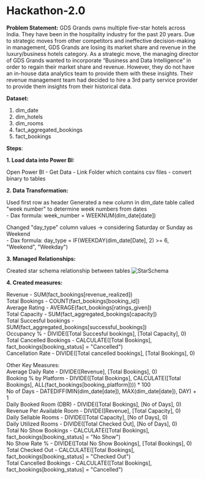 # Hackathon-2.0

**Problem Statement:**
GDS Grands owns multiple five-star hotels across India. They have been in the 
hospitality industry for the past 20 years. Due to strategic moves from other 
competitors and ineffective decision-making in management, GDS Grands are 
losing its market share and revenue in the luxury/business hotels category. 
As a strategic move, the managing director of GDS Grands wanted to 
incorporate “Business and Data Intelligence” in order to regain their market share 
and revenue. However, they do not have an in-house data analytics team to 
provide them with these insights.
Their revenue management team had decided to hire a 3rd party service provider 
to provide them insights from their historical data.

**Dataset:**

1. dim_date
2. dim_hotels
3. dim_rooms
4. fact_aggregated_bookings
5. fact_bookings

**Steps**:

**1. Load data into Power BI:**

   Open Power BI - Get Data - Link Folder which contains csv files - convert binary to tables

**2. Data Transformation:**

   Used first row as header
   Generated a new column in dim_date table called "week number" to determine week numbers from dates<br>
         - Dax formula: week_number = WEEKNUM(dim_date[date])

  Changed "day_type" column values -> considering Saturday or Sunday as Weekend<br>
         - Dax formula: day_type = IF(WEEKDAY(dim_date[Date], 2) >= 6, "Weekend", "Weekday")

**3. Managed Relationships:**

  Created star schema relationship between tables
![StarSchema](https://github.com/VarunWayakole/Hackathon-2.0/assets/91410941/f31e1950-b33d-4c4a-b68a-7810ffdd9f9b)

**4. Created measures:**

Revenue - SUM(fact_bookings[revenue_realized])<br>
Total Bookings - COUNT(fact_bookings[booking_id])<br>
Average Rating - AVERAGE(fact_bookings[ratings_given])<br>
Total Capacity - SUM(fact_aggregated_bookings[capacity])<br>
Total Succesful bookings - SUM(fact_aggregated_bookings[successful_bookings])<br>
Occupancy % - DIVIDE([Total Succesful bookings], [Total Capacity], 0)<br>
Total Cancelled Bookings - CALCULATE([Total Bookings], fact_bookings[booking_status] = "Cancelled")<br>
Cancellation Rate - DIVIDE([Total cancelled bookings], [Total Bookings], 0)<br>

Other Key Measures:<br>
Average Daily Rate - DIVIDE([Revenue], [Total Bookings], 0)<br>
Booking % by Platform - DIVIDE([Total Bookings], CALCULATE([Total Bookings], ALL(fact_bookings[booking_platform]))) * 100<br>
No of Days - DATEDIFF(MIN(dim_date[date]), MAX(dim_date[date]), DAY) + 1<br>
Daily Booked Room (DBR) - DIVIDE([Total Bookings], [No of Days], 0)<br>
Revenue Per Available Room - DIVIDE([Revenue], [Total Capacity], 0)<br>
Daily Sellable Rooms - DIVIDE([Total Capacity], [No of Days], 0)<br>
Daily Utilized Rooms - DIVIDE([Total Checked Out], [No of Days], 0)<br>
Total No Show Bookings - CALCULATE([Total Bookings], fact_bookings[booking_status] = "No Show")<br>
No Show Rate % - DIVIDE([Total No Show Bookings], [Total Bookings], 0)<br>
Total Checked Out - CALCULATE([Total Bookings], fact_bookings[booking_status] = "Checked Out")<br>
Total Cancelled Bookings - CALCULATE([Total Bookings], fact_bookings[booking_status] = "Cancelled")<br>
